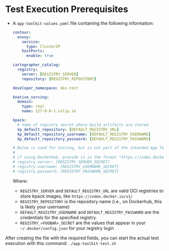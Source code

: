 # Test Execution Prerequisites

- A `app-toolkit-values.yaml` file containing the following information:

  ```yaml
  contour:
    envoy:
      service:
        type: ClusterIP
      hostPorts:
        enable: true
  
  cartographer_catalog:
    registry:
      server: [REGISTRY_SERVER]
      repository: [REGISTRY_REPOSITORY]

  developer_namespace: dev-test
  
  knative_serving:
    domain:
      type: real
      name: 127-0-0-1.sslip.io

  kpack:
    # name of registry secret where build artifacts are stored
    kp_default_repository: [DEFAULT_REGISTRY_URL]
    kp_default_repository_username: [DEFAULT_REGISTRY_USERNAME]
    kp_default_repository_password: [DEFAULT_REGISTRY_PASSWORD]

  # Below is used for testing, but is not part of the intended App Toolkit flow
  #
  # if using DockerHub, provide it in the format "https://index.docker.io/v1/"
  # registry.server: [REGISTRY_SERVER_SECRET]
  # registry.username: [REGISTRY_USERNAME_SECRET]
  # registry.password: [REGISTRY_PASSWORD_SECRET]
  ```

  Where:
  - `REGISTRY_SERVER` and `DEFAULT_REGISTRY_URL` are valid OCI registries to store kpack images, like `https://index.docker.io/v1/`
  - `REGISTRY_REPOSITORY` is the repository name (i.e., on Dockerhub, this is likely your username)
  - `DEFAULT_REGISTRY_USERNAME` and `DEFAULT_REGISTRY_PASSWORD` are the credentials for the specified registry.
  - `REGISTRY_<FOOBAR>_SECRET` are the values that appear in your `~/.docker/config.json` for your registry login

After creating the file with the required fields, you can start the actual test execution with this command: `./app-toolkit-test.sh`
